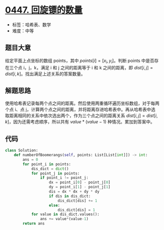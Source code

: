 # [0447. 回旋镖的数量](https://leetcode-cn.com/problems/number-of-boomerangs/)

- 标签：哈希表、数学
- 难度：中等

## 题目大意

给定平面上点坐标的数组 points，其中 $points[i] = [x_i, y_i]$。判断 points 中是否存在三个点 i，j，k，满足 i 和 j 之间的距离等于 i 和 k 之间的距离，即 $dist[i, j] = dist[i, k]$。找出满足上述关系的答案数量。

## 解题思路

使用哈希表记录每两个点之间的距离。然后使用两重循环遍历坐标数组，对于每两个点 i、点 j，计算两个点之间的距离，并将距离存进哈希表中。再从哈希表中选取距离相同的关系中依次选出两个，作为三个点之间的距离关系 $dist[i, j] =dist[i, k]$，因为还需考虑顺序，所以共有 $value * (value-1)$ 种情况。累加到答案中。

## 代码

```Python
class Solution:
    def numberOfBoomerangs(self, points: List[List[int]]) -> int:
        ans = 0
        for point_i in points:
            dis_dict = dict()
            for point_j in points:
                if point_i != point_j:
                    dx = point_i[0] - point_j[0]
                    dy = point_i[1] - point_j[1]
                    dis = dx * dx + dy * dy
                    if dis in dis_dict:
                        dis_dict[dis] += 1
                    else:
                        dis_dict[dis] = 1
            for value in dis_dict.values():
                ans += value*(value-1)
        return ans
```

